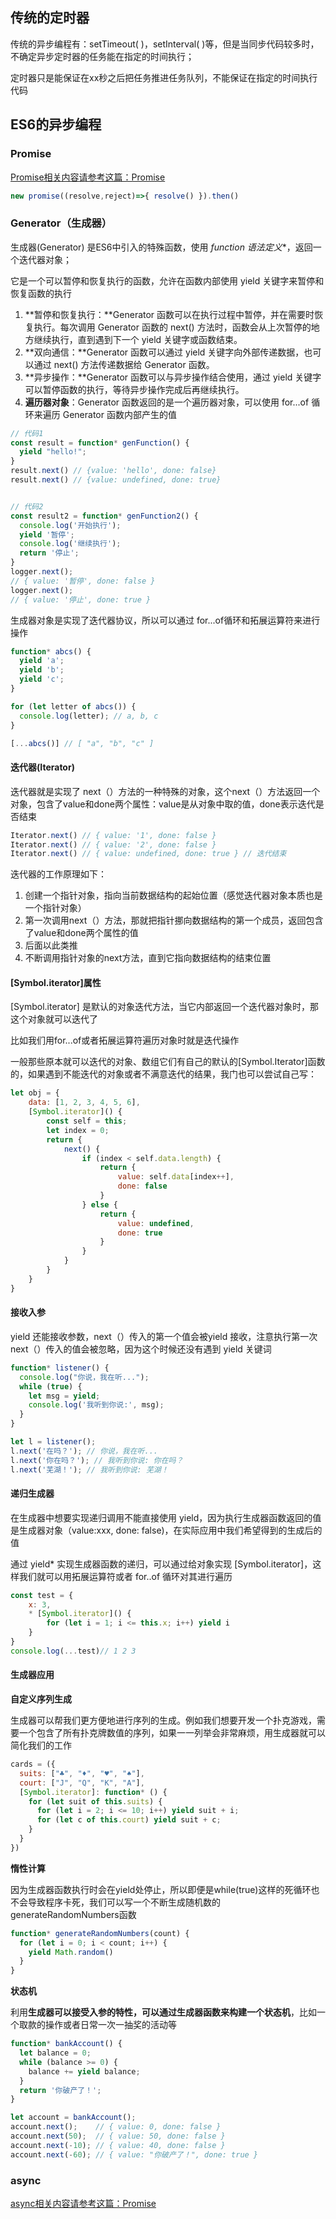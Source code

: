 ## 传统的定时器

传统的异步编程有：setTimeout( )，setInterval( )等，但是当同步代码较多时，不确定异步定时器的任务能在指定的时间执行； 

定时器只是能保证在xx秒之后把任务推进任务队列，不能保证在指定的时间执行代码

## ES6的异步编程

### Promise

[Promise相关内容请参考这篇：Promise](Promise.md)

```javascript
new promise((resolve,reject)=>{ resolve() }).then()
```

### Generator（生成器）

生成器(Generator) 是ES6中引入的特殊函数，使用 **function* 语法定义**，返回一个迭代器对象；

它是一个可以暂停和恢复执行的函数，允许在函数内部使用 yield 关键字来暂停和恢复函数的执行

1. **暂停和恢复执行：**Generator 函数可以在执行过程中暂停，并在需要时恢复执行。每次调用 Generator 函数的 next() 方法时，函数会从上次暂停的地方继续执行，直到遇到下一个 yield 关键字或函数结束。
2. **双向通信：**Generator 函数可以通过 yield 关键字向外部传递数据，也可以通过 next() 方法传递数据给 Generator 函数。
3. **异步操作：**Generator 函数可以与异步操作结合使用，通过 yield 关键字可以暂停函数的执行，等待异步操作完成后再继续执行。
4. **遍历器对象**：Generator 函数返回的是一个遍历器对象，可以使用 for...of 循环来遍历 Generator 函数内部产生的值

```javascript
// 代码1
const result = function* genFunction() {
  yield "hello!";
}
result.next() // {value: 'hello', done: false}
result.next() // {value: undefined, done: true}


// 代码2
const result2 = function* genFunction2() {
  console.log('开始执行');
  yield '暂停';
  console.log('继续执行');
  return '停止';
}
logger.next(); 
// { value: '暂停', done: false }
logger.next();
// { value: '停止', done: true }

```

生成器对象是实现了迭代器协议，所以可以通过 for...of循环和拓展运算符来进行操作

```javascript
function* abcs() {
  yield 'a';
  yield 'b';
  yield 'c';
}

for (let letter of abcs()) {
  console.log(letter); // a, b, c
}

[...abcs()] // [ "a", "b", "c" ]
```

#### 迭代器(Iterator)

迭代器就是实现了 next（）方法的一种特殊的对象，这个next（）方法返回一个对象，包含了value和done两个属性：value是从对象中取的值，done表示迭代是否结束

```javascript
Iterator.next() // { value: '1', done: false }
Iterator.next() // { value: '2', done: false }
Iterator.next() // { value: undefined, done: true } // 迭代结束
```

迭代器的工作原理如下：

1. 创建一个指针对象，指向当前数据结构的起始位置（感觉迭代器对象本质也是一个指针对象）
2. 第一次调用next（）方法，那就把指针挪向数据结构的第一个成员，返回包含了value和done两个属性的值
3. 后面以此类推
4. 不断调用指针对象的next方法，直到它指向数据结构的结束位置

#### [Symbol.iterator]属性

[Symbol.iterator] 是默认的对象迭代方法，当它内部返回一个迭代器对象时，那这个对象就可以迭代了

比如我们用for...of或者拓展运算符遍历对象时就是迭代操作

一般那些原本就可以迭代的对象、数组它们有自己的默认的[Symbol.Iterator]函数的，如果遇到不能迭代的对象或者不满意迭代的结果，我门也可以尝试自己写：

```javascript
let obj = {
    data: [1, 2, 3, 4, 5, 6],
    [Symbol.iterator]() {
        const self = this;
        let index = 0;
        return {
            next() {
                if (index < self.data.length) {
                    return {
                        value: self.data[index++],
                        done: false
                    }
                } else {
                    return {
                        value: undefined,
                        done: true
                    }
                }
            }
        }
    }
}
```

#### 接收入参

yield 还能接收参数，next（）传入的第一个值会被yield 接收，注意执行第一次next（）传入的值会被忽略，因为这个时候还没有遇到 yield 关键词

```javascript
function* listener() {
  console.log("你说，我在听...");
  while (true) {
    let msg = yield;
    console.log('我听到你说:', msg);
  }
}

let l = listener();
l.next('在吗？'); // 你说，我在听...
l.next('你在吗？'); // 我听到你说: 你在吗？
l.next('芜湖！'); // 我听到你说: 芜湖！

```

#### 递归生成器

在生成器中想要实现递归调用不能直接使用 yield，因为执行生成器函数返回的值是生成器对象（value:xxx, done: false)，在实际应用中我们希望得到的生成后的值

通过 yield* 实现生成器函数的递归，可以通过给对象实现 [Symbol.iterator]，这样我们就可以用拓展运算符或者 for..of 循环对其进行遍历

```javascript
const test = {
    x: 3,
    * [Symbol.iterator]() {
        for (let i = 1; i <= this.x; i++) yield i
    }
}
console.log(...test)// 1 2 3

```

#### 生成器应用

**自定义序列生成**

生成器可以帮我们更方便地进行序列的生成。例如我们想要开发一个扑克游戏，需要一个包含了所有扑克牌数值的序列，如果一一列举会非常麻烦，用生成器就可以简化我们的工作

```javascript
cards = ({
  suits: ["♣️", "♦️", "♥️", "♠️"],
  court: ["J", "Q", "K", "A"],
  [Symbol.iterator]: function* () {
    for (let suit of this.suits) {
      for (let i = 2; i <= 10; i++) yield suit + i;
      for (let c of this.court) yield suit + c;
    }
  }
})
```

**惰性计算**

因为生成器函数执行时会在yield处停止，所以即便是while(true)这样的死循环也不会导致程序卡死，我们可以写一个不断生成随机数的generateRandomNumbers函数

```javascript
function* generateRandomNumbers(count) {
  for (let i = 0; i < count; i++) {
    yield Math.random()
  }
}
```

**状态机**

利用**生成器可以接受入参的特性，可以通过生成器函数来构建一个状态机**，比如一个取款的操作或者日常一次一抽奖的活动等

```javascript
function* bankAccount() {
  let balance = 0;
  while (balance >= 0) {
    balance += yield balance;
  }
  return '你破产了！';
}

let account = bankAccount();
account.next();    // { value: 0, done: false }
account.next(50);  // { value: 50, done: false }
account.next(-10); // { value: 40, done: false }
account.next(-60); // { value: "你破产了！", done: true }
```

### async

[async相关内容请参考这篇：Promise](Promise.md)